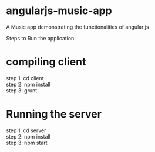 # angularjs-music-app
A Music app demonstrating the functionalities of angular js

Steps to Run the application:

# compiling client
step 1: cd client<br/>
step 2: npm install<br/>
step 3: grunt<br/>

# Running the server
step 1: cd server<br/>
step 2: npm install<br/>
step 3: npm start<br/>
